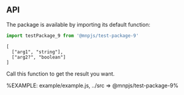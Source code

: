 
## API

The package is available by importing its default function:

```js
import testPackage_9 from '@mnpjs/test-package-9'
```

```### testPackage_9
[
  ["arg1", "string"],
  ["arg2?", "boolean"]
]
```

Call this function to get the result you want.

%EXAMPLE: example/example.js, ../src => @mnpjs/test-package-9%
